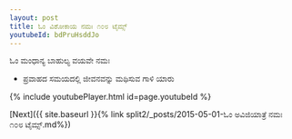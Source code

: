 ```yaml
---
layout: post
title: ಓಂ ವಿಶೋಕಾಯ ನಮಃ ೧೦೮ ಟೈಮ್ಸ್
youtubeId: bdPruHsddJo
---
```

 
 
 ಓಂ ಮಂಧಾನ್ಯ ಬಾಹುಲ್ಯ ವಯವೇ ನಮಃ  
 
 -  ಪ್ರವಾಹದ ಸಮಯದಲ್ಲಿ ಜೀವನವನ್ನು ಮಥಿಸುವ ಗಾಳಿ ಯಾರು 
 
  
 
  
 
 
 
 
 
 


{% include youtubePlayer.html id=page.youtubeId %}
 
[Next]({{ site.baseurl }}{% link  split2/_posts/2015-05-01-ಓಂ ಅವಿಜಿಯಾತ್ರೆ ನಮಃ ೧೦೮ ಟೈಮ್ಸ್.md%})
 
